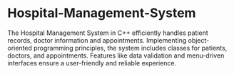 # Hospital-Management-System
The Hospital Management System in C++ efficiently handles patient records, doctor information and appointments. Implementing object-oriented programming principles, the system includes classes for patients, doctors, and appointments. Features like data validation and menu-driven interfaces ensure a user-friendly and reliable experience.

